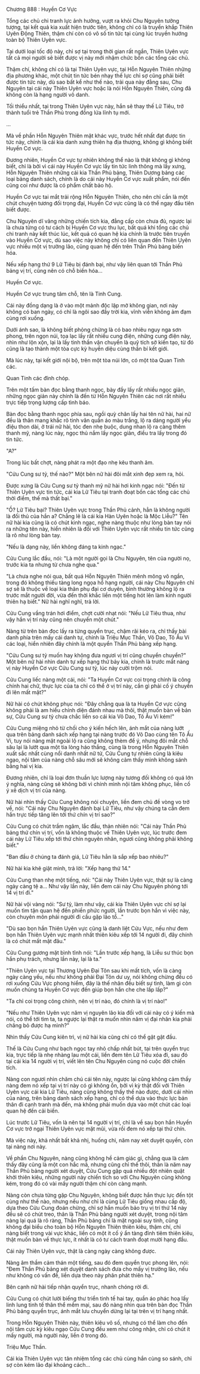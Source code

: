 




Chương 888 : Huyền Cơ Vực


Tổng các chủ chi tranh lực ảnh hưởng, vượt ra khỏi Chu Nguyên tưởng tượng, tại kết quả kia xuất hiện trước tiên, không chỉ có là truyền khắp Thiên Uyên Động Thiên, thậm chí còn có vô số tin tức tại cùng lúc truyền hướng toàn bộ Thiên Uyên vực.

Tại dưới loại tốc độ này, chỉ sợ tại trong thời gian rất ngắn, Thiên Uyên vực tất cả mọi người sẽ biết được vị này mới nhậm chức bốn các tổng các chủ.

Thậm chí, không chỉ có là tại Thiên Uyên vực, tại Hỗn Nguyên Thiên những địa phương khác, một chút tin tức bén nhạy thế lực chỉ sợ cũng phải biết được tin tức này, dù sao bất kể như thế nào, trải qua này đằng sau, Chu Nguyên tại cái này Thiên Uyên vực hoặc là nói Hỗn Nguyên Thiên, cũng đã không còn là hạng người vô danh.

Tối thiểu nhất, tại trong Thiên Uyên vực này, hắn sẽ thay thế Lữ Tiêu, trở thành tuổi trẻ Thần Phủ trong đồng lứa lĩnh tụ mới.

...

Mà về phần Hỗn Nguyên Thiên mặt khác vực, trước hết nhất đạt được tin tức này, chính là cái kia danh xưng thiên hạ địa thượng, không gì không biết Huyền Cơ vực.

Đương nhiên, Huyền Cơ vực tự nhiên không thể nào là thật không gì không biết, chỉ là bởi vì cái này Huyền Cơ vực lấy tin tức linh thông mà lấy xưng, Hỗn Nguyên Thiên những cái kia Thần Phủ bảng, Thiên Dương bảng các loại bảng danh sách, chính là do cái này Huyền Cơ vực xuất phẩm, nói đến cũng coi như được là có phẩm chất bảo hộ.

Huyền Cơ vực tai mắt trải rộng Hỗn Nguyên Thiên, cho nên chỉ cần là một chút chuyện tương đối trọng đại, Huyền Cơ vực cũng là có thể ngay đầu tiên biết được.

Chu Nguyên dĩ vãng những chiến tích kia, đẳng cấp còn chưa đủ, ngược lại là chưa từng có tư cách bị Huyền Cơ vực thu lục, bất quá khi tổng các chủ chi tranh này kết thúc lúc, kết quả có quan hệ kia chính là trước tiên truyền vào Huyền Cơ vực, dù sao việc này không chỉ có liên quan đến Thiên Uyên vực nhiều một vị trưởng lão, cũng quan hệ đến trên Thần Phủ bảng biến hóa.

Nếu xếp hạng thứ 9 Lữ Tiêu bị đánh bại, như vậy liên quan tới Thần Phủ bảng vị trí, cũng nên có chỗ biến hóa...

Huyền Cơ vực.

Huyền Cơ vực trung tâm chỗ, tên là Tinh Cung.

Cái này đồng dạng là ở vào một mảnh độc lập mở không gian, nơi này không có ban ngày, có chỉ là ngôi sao đầy trời kia, vĩnh viễn không ảm đạm cùng rơi xuống.

Dưới ánh sao, là không biết phỏng chừng là có bao nhiêu nguy nga sơn phong, trên ngọn núi, tọa lạc lấy rất nhiều cung điện, những cung điện này, nhìn như lộn xộn, lại là lấy tinh thần vận chuyển là quỹ tích sở kiến tạo, từ đó cũng là tạo thành một tòa cực kỳ huyền diệu cùng thần bí kết giới.

Mà lúc này, tại kết giới nội bộ, trên một tòa núi lớn, có một tòa Quan Tinh các.

Quan Tinh các đỉnh chóp.

Trên một tấm bàn đọc bằng thanh ngọc, bày đầy lấy rất nhiều ngọc giản, những ngọc giản này chính là đến từ Hỗn Nguyên Thiên các nơi rất nhiều trực tiếp trọng lượng cấp tình báo.

Bàn đọc bằng thanh ngọc phía sau, ngồi quỳ chân lấy hai tên nữ hài, hai nữ đều là thân mang khắc rõ tinh văn quần áo màu trắng, lộ ra dáng người yểu điệu thon dài, ở trái nữ hài, tóc đen nhẹ buộc, dung nhan lộ ra càng thêm thanh mỹ, nàng lúc này, ngọc thủ nắm lấy ngọc giản, điều tra lấy trong đó tin tức.

"A?"

Trong lúc bất chợt, nàng phát ra một đạo nhẹ kêu thanh âm.

"Cửu Cung sư tỷ, thế nào?" Một bên nữ hài đôi mắt xinh đẹp xem ra, hỏi.

Được xưng là Cửu Cung sư tỷ thanh mỹ nữ hài hơi kinh ngạc nói: "Đến từ Thiên Uyên vực tin tức, cái kia Lữ Tiêu tại tranh đoạt bốn các tổng các chủ thời điểm, thế mà thất bại."

"Ồ? Lữ Tiêu bại? Thiên Uyên vực trong Thần Phủ cảnh, hẳn là không người là đối thủ của hắn a? Chẳng lẽ là cái kia Hàn Uyên hoặc là Mộc Liễu?" Tên nữ hài kia cũng là có chút kinh ngạc, nghe nàng thuộc như lòng bàn tay nói ra những tên này, hiển nhiên là đối với Thiên Uyên vực rất nhiều tin tức cũng là rõ như lòng bàn tay.

"Nếu là dạng này, liền không đáng ta kinh ngạc."

Cửu Cung lắc đầu, nói: "Là một người gọi là Chu Nguyên, tên của người nọ, trước kia ta nhưng từ chưa nghe qua."

"Là chưa nghe nói qua, bất quá Hỗn Nguyên Thiên mênh mông vô ngần, trong đó không thiếu tàng long ngọa hổ hạng người, cái này Chu Nguyên chỉ sợ sẽ là thuộc về loại kia thân phụ đại cơ duyên, bình thường không lộ ra trước mắt người đời, vừa đến thời khắc liền một tiếng hót lên làm kinh người thiên hạ biết." Nữ hài nghĩ nghĩ, trả lời.

Cửu Cung vầng trán hơi điểm, chợt cười nhạt nói: "Nếu Lữ Tiêu thua, như vậy hắn vị trí này cũng nên chuyển một chút."

Nàng từ trên bàn đọc lấy ra từng quyển trục, chậm rãi kéo ra, chỉ thấy bài danh phía trên mấy cái danh tự, chính là Triệu Mục Thần, Võ Dao, Tô Ấu Vi các loại, hiển nhiên đây chính là một quyển Thần Phủ bảng xếp hạng.

"Cửu Cung sư tỷ muốn hay không đưa ngươi vị trí cũng chuyển chuyển?" Một bên nữ hài nhìn danh tự xếp hạng thứ bảy kia, chính là trước mắt nàng vị này Huyền Cơ vực Cửu Cung sư tỷ, lúc này cười trộm nói.

Cửu Cung liếc nàng một cái, nói: "Ta Huyền Cơ vực coi trọng chính là công chính hai chữ, thực lực của ta chỉ có thể ở vị trí này, cần gì phải cố ý chuyển đi lên mất mặt?"

Nữ hài có chút không phục nói: "Đây chẳng qua là ta Huyền Cơ vực cũng không phải là am hiểu chính diện đánh nhau mà thôi, thật muốn bàn về bản sự, Cửu Cung sư tỷ chưa chắc liền so cái kia Võ Dao, Tô Ấu Vi kém!"

Cửu Cung miệng nhỏ từ chối cho ý kiến hếch lên, ánh mắt của nàng lướt qua trên bảng danh sách xếp hạng tại nàng trước đó Võ Dao cùng tên Tô Ấu Vi, tuy nói nàng mặt ngoài lộ ra cũng không thèm để ý, nhưng đôi mắt chỗ sâu lại là lướt qua một tia lòng háo thắng, cùng là trong Hỗn Nguyên Thiên xuất sắc nhất cùng nổi danh nhất nữ tử, Cửu Cung tự nhiên cũng là kiêu ngạo, nội tâm của nàng chỗ sâu mới sẽ không cảm thấy mình không sánh bằng hai vị kia.

Đương nhiên, chỉ là loại đơn thuần lực lượng này tương đối không có quá lớn ý nghĩa, nàng cũng sẽ không bởi vì chính mình nội tâm không phục, liền cố ý xê dịch vị trí của nàng.

Nữ hài nhìn thấy Cửu Cung không nói chuyện, liền đem chủ đề vòng vo trở về, nói: "Cái này Chu Nguyên đánh bại Lữ Tiêu, như vậy chúng ta cần đem hắn trực tiếp tăng lên tới thứ chín vị trí sao?"

Cửu Cung có chút trầm ngâm, lắc đầu, thản nhiên nói: "Cái này Thần Phủ bảng thứ chín vị trí, vốn là không thuộc về Thiên Uyên vực, lúc trước đem cái này Lữ Tiêu xếp tới thứ chín nguyên nhân, ngươi cũng không phải không biết."

"Ban đầu ở chúng ta đánh giá, Lữ Tiêu hẳn là sắp xếp bao nhiêu?"

Nữ hài kia khẽ giật mình, trả lời: "Xếp hạng thứ 14."

Cửu Cung than nhẹ một tiếng, nói: "Cái này Thiên Uyên vực, thật sự là càng ngày càng tệ a... Như vậy lần này, liền đem cái này Chu Nguyên phóng tới 14 vị trí đi."

Nữ hài vội vàng nói: "Sư tỷ, làm như vậy, cái kia Thiên Uyên vực chỉ sợ lại muốn tìm tận quan hệ đến phiền phức người, lần trước bọn hắn vì việc này, còn chuyên môn phái người đi cầu gặp lão tổ..."

"Dù sao bọn hắn Thiên Uyên vực cũng là danh liệt Cửu Vực, nếu như đem bọn hắn Thiên Uyên vực mạnh nhất thiên kiêu xếp tới 14 người đi, đây chính là có chút mất mặt đâu."

Cửu Cung gương mặt bình tĩnh nói: "Lần trước xếp hạng, là Liễu sư thúc bọn hắn phụ trách, nhưng lần này, lại là ta."

"Thiên Uyên vực tại Thương Uyên Đại Tôn sau khi mất tích, vốn là càng ngày càng yếu, nếu như không phải Đại Tôn dư uy, nói không chừng đều có rơi xuống Cửu Vực phong hiểm, đây là thế nhân đều biết sự tình, làm gì còn muốn chúng ta Huyền Cơ vực đến giúp bọn hắn che che lấp lấp?"

"Ta chỉ coi trọng công chính, nên vị trí nào, đó chính là vị trí nào!"

"Nếu như Thiên Uyên vực năm vị nguyên lão kia đối với cái này có ý kiến mà nói, có thể tới tìm ta, ta ngược lại thật ra muốn nhìn năm vị đại nhân kia phải chăng bỏ được hạ mình?"

Nhìn thấy Cửu Cung kiên trì, vị nữ hài kia cũng chỉ có thể gật gật đầu.

Thế là Cửu Cung như bạch ngọc tay nhỏ chấp nhất bút, tại trên quyển trục kia, trực tiếp là nhẹ nhàng lau một cái, liền đem tên Lữ Tiêu xóa đi, sau đó tại cái kia 14 người vị trí, viết lên tên Chu Nguyên cùng nó cuộc đời chiến tích.

Nàng con ngươi nhìn chăm chú cái tên này, ngược lại cũng không cảm thấy nàng đem nó xếp tại vị trí này có gì không ổn, bởi vì kỳ thật đối với Thiên Uyên vực cái kia Lữ Tiêu, nàng cũng không thấy thế nào được, dưới cái nhìn của nàng, trên bảng danh sách xếp hạng, chỉ có thể dựa vào thực lực bản thân đi cạnh tranh mà đến, mà không phải muốn dựa vào một chút các loại quan hệ đến cải biến.

Lúc trước Lữ Tiêu, vốn là nên tại 14 người vị trí, chỉ là về sau bọn hắn Huyền Cơ vực trở ngại Thiên Uyên vực mặt mũi, vừa rồi đem nó xếp tại thứ chín.

Mà việc này, khả nhất bất khả nhị, huống chi, năm nay xét duyệt quyền, còn tại nàng nơi này.

Về phần Chu Nguyên, nàng cũng không hề cảm giác gì, chẳng qua là cảm thấy đây cũng là một con hắc mã, nhưng cũng chỉ thế thôi, thân là năm nay Thần Phủ bảng người xét duyệt, Cửu Cung gặp quá nhiều đột nhiên quật khởi thiên kiêu, những người này chiến tích so với Chu Nguyên cũng không kém, trong đó có vài mấy người thậm chí còn càng mạnh.

Nàng còn chưa từng gặp Chu Nguyên, không biết được hắn thực lực đến tột cùng như thế nào, nhưng nếu như chỉ là cùng Lữ Tiêu giống nhau cấp độ, dựa theo Cửu Cung đoán chừng, chỉ sợ hắn muốn bảo trụ vị trí thứ 14 này đều sẽ có chút treo, thân là Thần Phủ bảng người xét duyệt, trong nội tâm nàng lại quá là rõ ràng, Thần Phủ bảng chỉ là mặt ngoài suy tính, cũng không đại biểu cho toàn bộ Hỗn Nguyên Thiên thiên kiêu, thậm chí, chỉ nàng biết trong vài vực khác, liền có một ít cố ý ẩn tàng đỉnh tiêm thiên kiêu, thật muốn bàn về thực lực, ít nhất là có tư cách tranh đoạt mười hạng đầu.

Cái này Thiên Uyên vực, thật là càng ngày càng không được.

Nàng âm thầm cảm thán một tiếng, sau đó đem quyển trục phong lên, nói: "Đem Thần Phủ bảng xét duyệt danh sách đưa cho mấy vị trưởng lão, nếu như không có vấn đề, liền dựa theo này phân phát thiên hạ."

Bên cạnh nữ hài tiếp nhận quyển trục, nhanh chóng rời đi.

Cửu Cung có chút lười biếng thư triển tinh tế hai tay, quần áo phác hoạ lấy linh lung tinh tế thân thể mềm mại, sau đó nàng nhìn qua trên bàn đọc Thần Phủ bảng quyển trục, ánh mắt lưu chuyển dừng lại tại trên vị trí hạng nhất.

Trong Hỗn Nguyên Thiên này, thiên kiêu vô số, nhưng có thể làm cho đến nội tâm cực kỳ kiêu ngạo Cửu Cung đều xem như công nhận, chỉ có chút ít mấy người, mà người này, liền ở trong đó.

Triệu Mục Thần.

Cái kia Thiên Uyên vực tân nhiệm tổng các chủ cùng hắn cùng so sánh, chỉ sợ còn kém lão đại khoảng cách...




